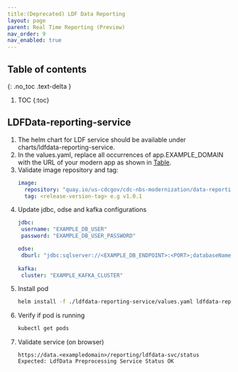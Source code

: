 ```yaml
---
title:(Deprecated) LDF Data Reporting
layout: page
parent: Real Time Reporting (Preview)
nav_order: 9
nav_enabled: true
---
```


## Table of contents
{: .no_toc .text-delta }

1. TOC
{:toc}

## LDFData-reporting-service
1. The helm chart for LDF service should be available under charts/ldfdata-reporting-service.
2. In the values.yaml, replace all occurrences of app.EXAMPLE_DOMAIN with the URL of your modern app as shown in [Table](/NEDSS-SystemAdminGuide/docs/4_initial_kubernetes_deployment/1_nginx_ingress_deployment.html#deploy-nginx-ingress-controller-on-the-kubernetes-cluster).
3. Validate image repository and tag:
   ```yaml
   image:
     repository: "quay.io/us-cdcgov/cdc-nbs-modernization/data-reporting-service/ldfdata-reporting-service"
     tag: <release-version-tag> e.g v1.0.1
   ```
4. Update jdbc, odse and kafka configurations
   ```yaml
   jdbc:
    username: "EXAMPLE_DB_USER"
    password: "EXAMPLE_DB_USER_PASSWORD"

   odse:
    dburl: "jdbc:sqlserver://<EXAMPLE_DB_ENDPOINT>:<PORT>;databaseName=NBS_ODSE;encrypt=true;trustServerCertificate=true;"
  
   kafka:
    cluster: "EXAMPLE_KAFKA_CLUSTER"
   ```
5. Install pod
   ```bash
   helm install -f ./ldfdata-reporting-service/values.yaml ldfdata-reporting-service ./ldfdata-reporting-service/
   ```
6. Verify if pod is running
   ```bash
   kubectl get pods
   ```
7. Validate service (on browser)
   ```
   https://data.<exampledomain>/reporting/ldfdata-svc/status
   Expected: LdfData Preprocessing Service Status OK
   ```

